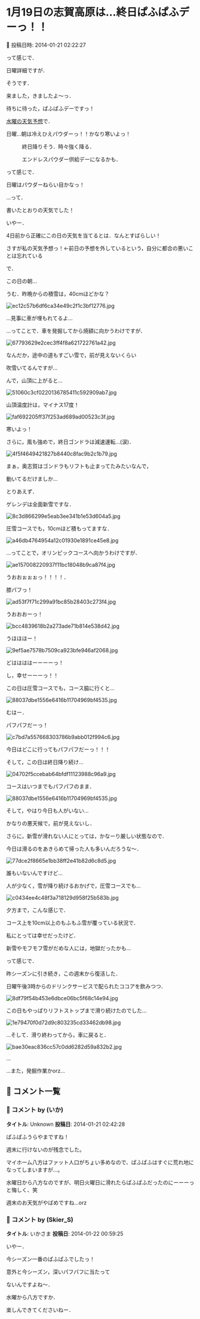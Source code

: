 # 1月19日の志賀高原は…終日ぱふぱふデーっ！！

📅 投稿日時: 2014-01-21 02:22:27

って感じで．


日曜詳細ですが．





そうです．


来ました，きましたよ～っ．


待ちに待った，ぱふぱふデーですっ！





[水曜の天気予想](ed4e4614e73b5be71053db1e138754cde.md)で．


日曜…朝は冷えひえパウダーっ！！かなり寒いよっ！


　　　終日降りそう．時々強く降る．


　　　エンドレスパウダー供給デーになるかも．


って感じで．


日曜はパウダーねらい目かなっ！


…って．


書いたとおりの天気でした！





いやー．


4日前から正確にこの日の天気を当てるとは．なんとすばらしい！


さすが私の天気予想っ！←前日の予想を外しているという，自分に都合の悪いことは忘れている





で．


この日の朝…


うむ．昨晩からの積雪は，40cmほどかな？




![ec12c57b6df6ca34e49c2f1c3bf12776.jpg](images/ec12c57b6df6ca34e49c2f1c3bf12776.jpg)




…見事に車が埋もれてるよ…


…ってことで．車を発掘してから焼額に向かうわけですが．




![67793629e2cec3ff4f8a621722761a42.jpg](images/67793629e2cec3ff4f8a621722761a42.jpg)




なんだか，途中の道もすごい雪で，前が見えないくらい


吹雪いてるんですが…





んで，山頂に上がると…




![51060c3cf0220136785411c592909ab7.jpg](images/51060c3cf0220136785411c592909ab7.jpg)




山頂温度計は，マイナス17度！




![faf692205ff37f253ad689ad00523c3f.jpg](images/faf692205ff37f253ad689ad00523c3f.jpg)




寒いよっ！


さらに，風も強めで，終日ゴンドラは減速運転…(涙)．




![4f5f4649421827b8440c8fac9b2c1b79.jpg](images/4f5f4649421827b8440c8fac9b2c1b79.jpg)




まぁ，奥志賀はゴンドラもリフトも止まってたみたいなんで，


動いてるだけましか…





とりあえず．


ゲレンデは全面新雪ですな．




![8c3d866299e5eab3ee341b1e53d604a5.jpg](images/8c3d866299e5eab3ee341b1e53d604a5.jpg)




圧雪コースでも，10cmほど積もってますな．




![a46db4764954a12c01930e1891ce45e8.jpg](images/a46db4764954a12c01930e1891ce45e8.jpg)







…ってことで，オリンピックコースへ向かうわけですが．




![ae157008220937f11bc18048b9ca87f4.jpg](images/ae157008220937f11bc18048b9ca87f4.jpg)




うおおぉぉぉっ！！！！．


膝パフっ！




![ad53f7f71c299a91bc85b28403c273f4.jpg](images/ad53f7f71c299a91bc85b28403c273f4.jpg)




うおおおーっ！




![bcc4839618b2a273ade71b814e538d42.jpg](images/bcc4839618b2a273ade71b814e538d42.jpg)




うほほほー！




![9ef5ae7578b7509ca923bfe946af2068.jpg](images/9ef5ae7578b7509ca923bfe946af2068.jpg)




どははははーーーーっ！


し，幸せーーーっ！！





この日は圧雪コースでも，コース脇に行くと…




![88037dbe1556e6416b11704969bf4535.jpg](images/88037dbe1556e6416b11704969bf4535.jpg)




むはー．


パフパフだーっ！




![c7bd7a557668303786b9abb012f994c6.jpg](images/c7bd7a557668303786b9abb012f994c6.jpg)




今日はどこに行ってもパフパフだーっ！！！





そして，この日は終日降り続け…




![04702f5ccebab64bfdf11123988c96a9.jpg](images/04702f5ccebab64bfdf11123988c96a9.jpg)




コースはいつまでもパフパフのまま．




![88037dbe1556e6416b11704969bf4535.jpg](images/88037dbe1556e6416b11704969bf4535.jpg)




そして，やはり今日も人がいない…





かなりの悪天候で，前が見えないし．


さらに，新雪が滑れない人にとっては，かなーり厳しい状態なので．


今日は滑るのをあきらめて帰った人も多いんだろうな～．




![77dce2f8665e1bb38ff2e41b82d6c8d5.jpg](images/77dce2f8665e1bb38ff2e41b82d6c8d5.jpg)




誰もいないんですけど…





人が少なく，雪が降り続けるおかげで，圧雪コースでも…




![c0434ee4c48f3a718129d958f25b583b.jpg](images/c0434ee4c48f3a718129d958f25b583b.jpg)




夕方まで，こんな感じで．


コース上を10cm以上のもふもふ雪が覆っている状況で．


私にとっては幸せだったけど．


新雪やモフモフ雪がだめな人には，地獄だったかも…





って感じで．


昨シーズンに引き続き，この週末から復活した．


日曜午後3時からのドリンクサービスで配られたココアを飲みつつ．




![8df79f54b453e6dbce06bc5f68c14e94.jpg](images/8df79f54b453e6dbce06bc5f68c14e94.jpg)




この日もやっぱりリフトストップまで滑り続けたのでした…




![1e79470f0d72d9c803235cd33462db98.jpg](images/1e79470f0d72d9c803235cd33462db98.jpg)







…そして．滑り終わってから，車に戻ると．




![bae30eac836cc57c0dd6282d59a832b2.jpg](images/bae30eac836cc57c0dd6282d59a832b2.jpg)




…


…また，発掘作業かorz…

## 💬 コメント一覧

### 💬 コメント by (いか)
**タイトル**: Unknown
**投稿日**: 2014-01-21 02:42:28

ぱふぱふうらやまですね！

週末に行けないのが残念でした。

マイホーム八方はファット人口がちょい多めなので、ぱふぱふはすぐに荒れ地になってしまいますが…。



水曜日から八方なのですが、明日火曜日に滑れたらぱふぱふだったのにーーーっと悔しく、笑

週末のお天気がやばめですね…orz

### 💬 コメント by (Skier_S)
**タイトル**: いかさま
**投稿日**: 2014-01-22 00:59:25

いやー．

今シーズン一番のぱふぱふでしたっ！

意外と今シーズン，深いパフパフに当たって

ないんですよね～．



水曜から八方ですか．

楽しんできてくださいねー．

